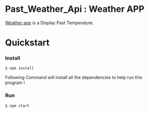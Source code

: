 # Past_Weather_Api : Weather APP

[Weather app](https://github.com/i1992/weather) is a
Display Past Temperature.

# Quickstart

### Install

    $ npm install

 Following Command will install all the dependencies to help run this program !

### Run

	$ npm start
